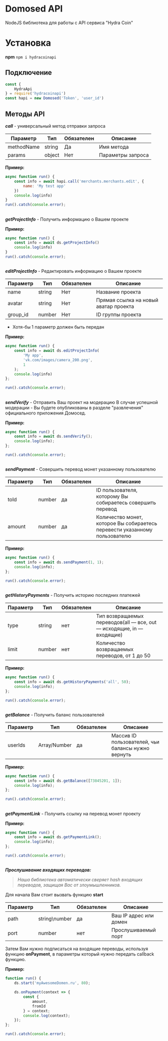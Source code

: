# Domosed API

NodeJS библиотека для работы с API сервиса "Hydra Coin"

# Установка
**npm**
 `npm i hydracoinapi`

## Подключение

``` js
const {
    HydraApi
} = require('hydracoinapi')
const hapi = new Domosed('Token', 'user_id')
```

## Методы API

***call*** - универсальный метод отправки запроса

| Параметр | Тип | Обязателен | Описание |
|--|--|--|--|
| methodName | string | Да |Имя метода |
| params | object | Нет | Параметры запроса |

**Пример:**

``` js
async function run() {
    const info = await hapi.call('merchants.merchants.edit', {
        name: 'My test app'
    })
    console.log(info)
}
run().catch(console.error);
```

##
***getProjectInfo*** - Получить информацию о Вашем проекте

**Пример:**

``` js
async function run() {
    const info = await ds.getProjectInfo()
    console.log(info)
}
run().catch(console.error);
```

##
***editProjectInfo*** - Редактировать информацию о Вашем проекте

| Параметр | Тип | Обязателен | Описание |
|--|--|--|--|
| name | string | Нет | Название проекта |
| avatar| string | Нет | Прямая ссылка на новый аватар проекта |
| group_id| number | Нет | ID группы проекта |

* Хотя-бы 1 параметр должен быть передан

**Пример:**

``` js
async function run() {
    const info = await ds.editProjectInfo(
        'My app',
        'vk.com/images/camera_200.png',
        1
    );
    console.log(info)
};

run().catch(console.error);
```

##
***sendVerify*** - Отправить Ваш проект на модерацию
В случае успешной модерации - Вы будете опубликованы в разделе "развлечения" официального приложения Домосед.

**Пример:**

``` js
async function run() {
    const info = await ds.sendVerify();
    console.log(info);
};

run().catch(console.error);
```

##
***sendPayment*** - Совершить перевод монет указанному пользователю

| Параметр | Тип | Обязателен | Описание |
|--|--|--|--|
| toId| number | да| ID пользователя, которому Вы собираетесь совершить перевод |
| amount | number | да|Количество монет, которое Вы собираетесь перевести указанному пользователю  |

**Пример:**

``` js
async function run() {
    const info = await ds.sendPayment(1, 1);
    console.log(info);
};

run().catch(console.error);
```

##
***getHistoryPayments*** - Получить историю последних платежей

| Параметр | Тип | Обязателен | Описание |
|--|--|--|--|
| type | string | нет| Тип возвращаемых переводов(all — все, out — исходящие, in — входящие) |
| limit | number | нет |Количество возвращаемых переводов, от 1 до 50  |

**Пример:**

``` js
async function run() {
    const info = await ds.getHistoryPayments('all', 50);
    console.log(info);
};

run().catch(console.error);
```

##
***getBalance*** - Получить баланс пользователей

| Параметр | Тип | Обязателен | Описание |
|--|--|--|--|
| userIds | Array<Number>/Number | да | Массив ID пользователей, чьи балансы нужно вернуть |

**Пример:**

``` js
async function run() {
    const info = await ds.getBalance([73845201, 1]);
    console.log(info);
};

run().catch(console.error);
```

##
***getPaymentLink*** - Получить ссылку на перевод монет проекту

**Пример:**

``` js
async function run() {
    const info = await ds.getPaymentLink();
    console.log(info);
};

run().catch(console.error);
```

##
***Прослушивание входящих переводов:***

> *Наша библиотека автоматически сверяет hash входящих переводов, защищая Вас от злоумышленников.*

Для начала Вам стоит вызвать функцию **start**

| Параметр | Тип | Обязателен | Описание |
|--|--|--|--|
| path| string\number  | да | Ваш IP адрес или домен |
| port | number | нет |Прослушиваемый порт |

Затем Вам нужно подписаться на входящие переводы, используя функцию **onPayment**, в параметры который нужно передать callback функцию.

**Пример:**

``` js
function run() {
    ds.start('myAwesomeDomen.ru', 80);

    ds.onPayment(context => {
        const {
            amount,
            fromId
        } = context;
        console.log(context);
    });
};

run().catch(console.error);
```

